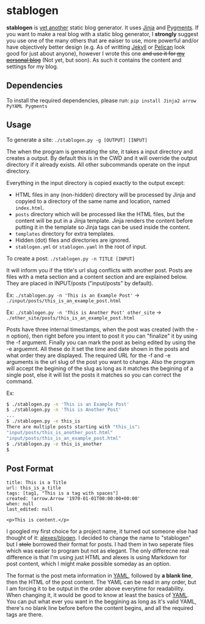 # stablogen

**stablogen** is [yet another](https://en.wikipedia.org/wiki/Yet_another) static
blog generator. It uses [Jinja](http://jinja.pocoo.org/) and
[Pygments](http://pygments.org/). If you want to make a real blog with a 
static blog generator, I **strongly** suggest you use one of the many others
that are eaiser to use, more powerful and/or have objectively better design
(e.g. As of writting [Jekyll](https://jekyllrb.com) or
[Pelican](http://blog.getpelican.com/) look good for just about anyone),
however I wrote this one ~~and use it for
[my personal blog](https://fred.hornsey.us)~~ (Not yet, but soon). As such it
contains the content and settings for my blog.


## Dependencies
To install the required dependencies, please run:
`pip install Jinja2 arrow PyYAML Pygments`

## Usage
To generate a site: `./stablogen.py -g [OUTPUT] [INPUT]`

The when the program is generating the site, it takes a input directory and
creates a output. By default this is in the CWD and it will override the
output directory if it already exists. All other subcommands operate on the
input directory.

Everything in the input directory is copied exactly to the output except:
- HTML files in any (non-hidden) directory will be processed by Jinja and
copyied to a directory of the same name and location, named `index.html`.
- `posts` directory which will be processed like the HTML files, but the
content will be put in a Jinja template. Jinja renders the content before
putting it in the template so Jinja tags can be used inside the content.
- `templates` directory for extra templates.
- Hidden (dot) files and directories are ignored.
- `stablogen.yml` or `stablogen.yaml` in the root of input.

To create a post: `./stablogen.py -n TITLE [INPUT]`

It will inform you if the title's url slug conflicts with another post. Posts
are files with a meta section and a content section and are explained below.
They are placed in INPUT/posts ("input/posts" by default).

Ex: `./stablogen.py -n 'This is an Example Post'` -> `./input/posts/this_is_an_example_post.html`

Ex: `./stablogen.py -n 'This is Another Post' other_site` -> `./other_site/posts/this_is_an_example_post.html`

Posts have three internal timestamps, when the post was created (with the -n
option), then right before you intent to post it you can "finalize" it
by using the -f argument. Finally you can mark the post as being edited
by using the -e arguemnt. All these do it set the time and date shown in the
posts and what order they are displayed. The required URL for the -f and -e
arguments is the url slug of the post you want to change. Also the program will
accept the begining of the slug as long as it matches the begining of a single
post, else it will list the posts it matches so you can correct the command.

Ex:
```sh
$ ./stablogen.py -n 'This is an Example Post'
$ ./stablogen.py -n 'This is Another Post'
...
$ ./stablogen.py -e this_is
There are multiple posts starting with "this_is":
"input/posts/this_is_another_post.html"
"input/posts/this_is_an_example_post.html"
$ ./stablogen.py -e this_is_another
$
```


## Post Format
```
title: This is a Title
url: this_is_a_title
tags: [tag1, "This is a tag with spaces"]
created: !arrow.Arrow '1970-01-01T00:00:00+00:00'
when: null
last_edited: null

<p>This is content.</p>
```

I googled my first choice for a project name, it turned out someone else had
thought of it: [alexes/blogen](https://github.com/alexex/blogen). I decided to
change the name to "stablogen" but I ~~stole~~ borrowed their format for
posts. I had them in two seperate files which was easier to program but not
as elegant. The only differecne real difference is that I'm using just HTML
and alexes is using Markdown for post content, which I might make possible
someday as an option.

The format is the post meta information in [YAML](http://yaml.org), followed
by **a blank line**, then the HTML of the post content. The YAML can be read
in any order, but I am forcing it to be output in the order above everytime
for readability. When changing it, it would be good to know at least the
basics of [YAML](https://learnxinyminutes.com/docs/yaml). You can put what
ever you want in the beggining as long as it's valid YAML, there's no blank
line before before the content begins, and all the required tags are there.

